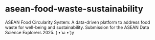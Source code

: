 # asean-food-waste-sustainability
ASEAN Food Circularity System: A data-driven platform to address food waste for well-being and sustainability. Submission for the ASEAN Data Science Explorers 2025. ( •̀ ω •́ )y
